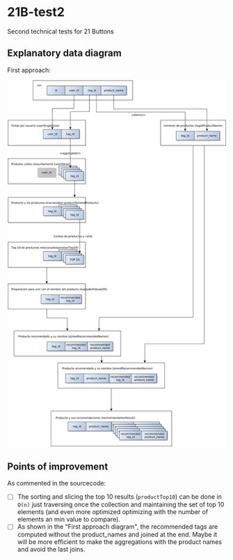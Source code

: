 # 21B-test2
Second technical tests for 21 Buttons


## Explanatory data diagram

First approach:

![Explanatory data diagram](https://raw.githubusercontent.com/alfonsonishikawa/21B-test2/master/data_diagram.png)

## Points of improvement

As commented in the sourcecode:

- [ ] The sorting and slicing the top 10 results (`productTop10`) can be done in `O(n)` just traversing once the collection and maintaining the set of top 10 elements (and even more optimized optimizing with the number of elements an min value to compare).
- [ ] As shown in the "First approach diagram", the recommended tags are computed without the product_names and joined at the end. Maybe it will be more efficient to make the aggregations with the product names and avoid the last joins.
